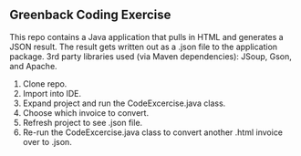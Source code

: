 ## Greenback Coding Exercise

This repo contains a Java application that pulls in HTML and generates a JSON result. The result gets written out as a .json file to the application package. 3rd party libraries used (via Maven dependencies): JSoup, Gson, and Apache.

1. Clone repo.
2. Import into IDE.
3. Expand project and run the CodeExcercise.java class.
4. Choose which invoice to convert.
5. Refresh project to see .json file.
6. Re-run the CodeExcercise.java class to convert another .html invoice over to .json.
